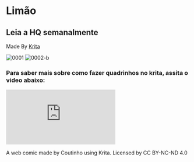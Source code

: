 # Limão
## Leia a HQ semanalmente
Made By [Krita](https://www.krita.org)

![0001](https://user-images.githubusercontent.com/88214445/127722384-7e12040a-b165-459f-b0ee-78bea1ccfc66.jpg)
![0002-b](https://user-images.githubusercontent.com/88214445/127722437-d45d8c42-7cd7-4582-aac5-709b623e7fab.jpg)

### Para saber mais sobre como fazer quadrinhos no krita, assita o video abaixo:
<iframe align="center" width="responsive" height="responsive" src="https://www.youtube.com/embed/A7olKdIEtNQ" title="YouTube video player" frameborder="0" allow="accelerometer; autoplay; clipboard-write; encrypted-media; gyroscope; picture-in-picture" allowfullscreen></iframe>

A web comic made by Coutinho using Krita.
Licensed by CC BY-NC-ND 4.0  

